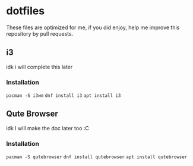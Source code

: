 # dotfiles

These files are optimized for me, if you did enjoy, help me improve this repository by pull requests.

## i3

idk i will complete this later

### Installation

`pacman -S i3wm`
`dnf install i3`
`apt install i3`

## Qute Browser

idk I will make the doc later too :C

### Installation
`pacman -S qutebrowser`
`dnf install qutebrowser`
`apt install qutebrowser`
